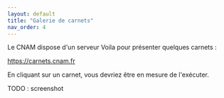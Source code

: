 ```yaml
---
layout: default
title: "Galerie de carnets"
nav_order: 4
---
```


Le CNAM dispose d'un serveur Voila pour présenter quelques carnets :

<https://carnets.cnam.fr>
  
En cliquant sur un carnet, vous devriez être en mesure de l'exécuter.

TODO : screenshot
